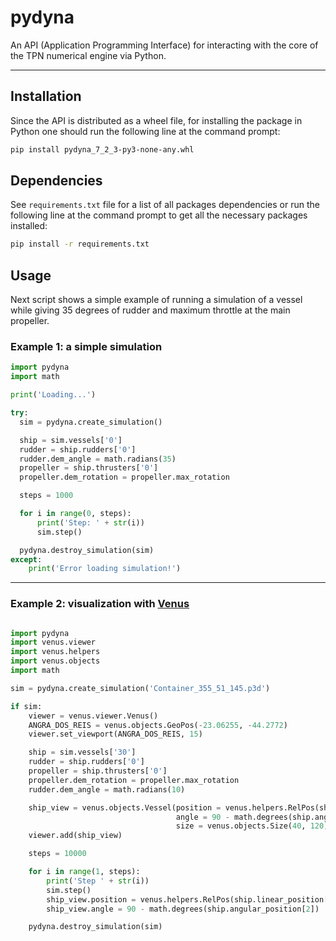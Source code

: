 ﻿# pydyna

An API (Application Programming Interface) for interacting with the core of the TPN numerical engine via Python.

---

## Installation 

Since the API is distributed as a wheel file, for installing the package in Python one should run the following line at the command prompt:

```bash
pip install pydyna_7_2_3-py3-none-any.whl
```

## Dependencies 

See `requirements.txt` file for a list of all packages dependencies or run the following line at the command prompt to get all the necessary packages installed:

```bash
pip install -r requirements.txt
```

## Usage

Next script shows a simple example of running a simulation of a vessel while giving 35 degrees of rudder and maximum throttle at the main propeller.

### Example 1: a simple simulation

```python
import pydyna
import math

print('Loading...')

try:
  sim = pydyna.create_simulation()

  ship = sim.vessels['0']
  rudder = ship.rudders['0']
  rudder.dem_angle = math.radians(35)
  propeller = ship.thrusters['0']
  propeller.dem_rotation = propeller.max_rotation

  steps = 1000

  for i in range(0, steps):
      print('Step: ' + str(i))
      sim.step()

  pydyna.destroy_simulation(sim)
except:
    print('Error loading simulation!')

```

---

### Example 2: visualization with [Venus]

 [Venus]: https://doccode.tpn.usp.br/projetos/tpnship/install/venus/doc/
 
```python

import pydyna
import venus.viewer
import venus.helpers
import venus.objects
import math

sim = pydyna.create_simulation('Container_355_51_145.p3d')

if sim:
    viewer = venus.viewer.Venus()
    ANGRA_DOS_REIS = venus.objects.GeoPos(-23.06255, -44.2772)
    viewer.set_viewport(ANGRA_DOS_REIS, 15)

    ship = sim.vessels['30']
    rudder = ship.rudders['0']
    propeller = ship.thrusters['0']
    propeller.dem_rotation = propeller.max_rotation
    rudder.dem_angle = math.radians(10)

    ship_view = venus.objects.Vessel(position = venus.helpers.RelPos(ship.linear_position[0], ship.linear_position[1]).to_geo(ANGRA_DOS_REIS),
                                     angle = 90 - math.degrees(ship.angular_position[2]),
                                     size = venus.objects.Size(40, 120))
    viewer.add(ship_view)

    steps = 10000

    for i in range(1, steps):
        print('Step ' + str(i))
        sim.step()
        ship_view.position = venus.helpers.RelPos(ship.linear_position[0], ship.linear_position[1]).to_geo(ANGRA_DOS_REIS)
        ship_view.angle = 90 - math.degrees(ship.angular_position[2])

    pydyna.destroy_simulation(sim)

```

